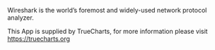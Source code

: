 Wireshark is the world’s foremost and widely-used network protocol analyzer.

This App is supplied by TrueCharts, for more information please visit https://truecharts.org
